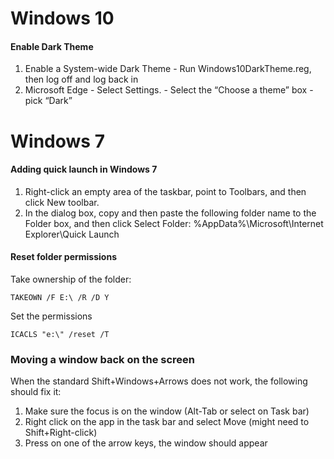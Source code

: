 Windows 10
======

#### Enable Dark Theme

  1. Enable a System-wide Dark Theme
    - Run Windows10DarkTheme.reg, then log off and log back in
  1. Microsoft Edge
    - Select Settings. 
    - Select the “Choose a theme” box
    - pick “Dark” 


Windows 7
======

#### Adding quick launch in Windows 7

  1. Right-click an empty area of the taskbar, point to Toolbars, and then click New toolbar.
  1. In the dialog box, copy and then paste the following folder name to the Folder box, and then click Select Folder:
%AppData%\Microsoft\Internet Explorer\Quick Launch


#### Reset folder permissions

Take ownership of the folder:

    TAKEOWN /F E:\ /R /D Y


Set the permissions

    ICACLS "e:\" /reset /T


### Moving a window back on the screen

When the standard Shift+Windows+Arrows does not work, the following should fix it:

  1. Make sure the focus is on the window (Alt-Tab or select on Task bar)
  1. Right click on the app in the task bar and select Move (might need to Shift+Right-click)
  1. Press on one of the arrow keys, the window should appear
